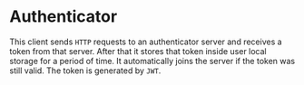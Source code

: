 # Authenticator

This client sends ```HTTP``` requests to an authenticator server and receives a token from that server.
After that it stores that token inside user local storage for a period of time. It automatically joins the server
if the token was still valid. The token is generated by ```JWT```.
